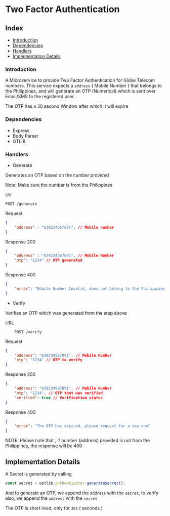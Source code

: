 # Two Factor Authentication

## Index
- [Introduction](#introduction)
- [Dependencies](#dependencies)
- [Handlers](#handlers)
- [Implementation Details](#implementation-details)

### Introduction

A Microservice to provide Two Factor Authentication for Globe Telecom numbers.
This service expects a `address` ( Mobile Number ) that belongs to the Philippines, and will generate an OTP (Numerical) which is sent over Email/SMS to the registered user.

The OTP has a 30 second Window after which it will expire

### Dependencies

- Express
- Body Parser
- OTLIB

### Handlers

- Generate

Generates an OTP based on the number provided

Note: Make sure the number is from the Philippines

Url
```http
POST /generate
```

Request
```json
{
    "address" : "639234567891", // Mobile number
}
```

Response 200
```json
{
    "address" : "639234567891", // Mobile Number
    "otp": "1234" // OTP generated
}
```

Response 400
```json
{
    "error": "Mobile Number Invalid, does not belong to the Philippines"
}
```

- Verify

Verifies an OTP which was generated from the step above

URL
```http
    POST /verify
```

Request
```json
{
    "address": "639234567891", // Mobile Number
    "otp": "1234" // OTP to verify
}
```

Response 200
```json
{
    "address": "639234567891", // Mobile Number
    "otp": "1234", // OTP that was verified
    "verified": true // Verification status
}
```
Response 400
```json
{
    "error": "The OTP has expired, please request for a new one"
}
```


NOTE:
Please note that , if number (address) provided is not from the Philippines, the response will be 400

## Implementation Details
A Secret is generated by calling 

```javascript
const secret = optlib.authenticator.generateSecret();
```

And to generate an OTP, we append the `address` with the `secret`, to verify also, we append the `address` with the `secret`

The OTP is short lived, only for `30s` ( seconds )